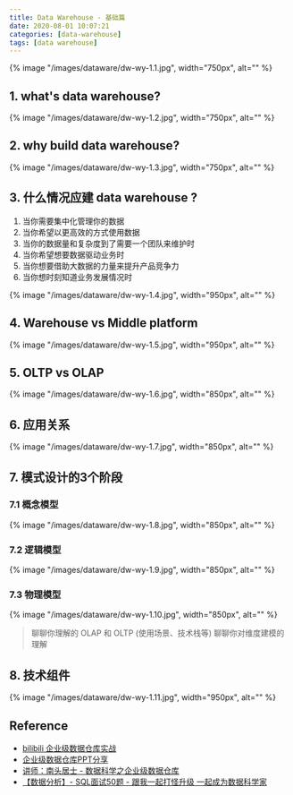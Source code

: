 ```yaml
---
title: Data Warehouse - 基础篇
date: 2020-08-01 10:07:21
categories: [data-warehouse]
tags: [data warehouse]
---
```


{% image "/images/dataware/dw-wy-1.1.jpg", width="750px", alt="" %}

<!-- more -->

## 1. what's data warehouse?

{% image "/images/dataware/dw-wy-1.2.jpg", width="750px", alt="" %}

## 2. why build data warehouse?

{% image "/images/dataware/dw-wy-1.3.jpg", width="750px", alt="" %}

## 3. 什么情况应建 data warehouse ?

1. 当你需要集中化管理你的数据
2. 当你希望以更高效的方式使用数据
3. 当你的数据量和复杂度到了需要一个团队来维护时
4. 当你希望想要数据驱动业务时
5. 当你想要借助大数据的力量来提升产品竞争力
6. 当你想时刻知道业务发展情况时

{% image "/images/dataware/dw-wy-1.4.jpg", width="950px", alt="" %}

## 4. Warehouse vs Middle platform

{% image "/images/dataware/dw-wy-1.5.jpg", width="950px", alt="" %}

## 5. OLTP vs OLAP

{% image "/images/dataware/dw-wy-1.6.jpg", width="850px", alt="" %}

## 6. 应用关系

{% image "/images/dataware/dw-wy-1.7.jpg", width="850px", alt="" %}

## 7. 模式设计的3个阶段

### 7.1 概念模型

{% image "/images/dataware/dw-wy-1.8.jpg", width="850px", alt="" %}

### 7.2 逻辑模型

{% image "/images/dataware/dw-wy-1.9.jpg", width="850px", alt="" %}

### 7.3 物理模型

{% image "/images/dataware/dw-wy-1.10.jpg", width="850px", alt="" %}

> 聊聊你理解的 OLAP 和 OLTP (使用场景、技术栈等)
> 聊聊你对维度建模的理解

## 8. 技术组件

{% image "/images/dataware/dw-wy-1.11.jpg", width="950px", alt="" %}

## Reference

- [bilibili 企业级数据仓库实战](https://www.bilibili.com/video/av63753220)
- [企业级数据仓库PPT分享](https://mp.weixin.qq.com/s/qDZTIj5yw2L9aYLuX6AdDA)
- [讲师：南头居士 - 数据科学之企业级数据仓库](https://study.163.com/course/courseMain.htm?courseId=1209564814)
- [【数据分析】- SQL面试50题 - 跟我一起打怪升级 一起成为数据科学家](https://www.bilibili.com/video/BV1q4411G7Lw/?spm_id_from=333.788.videocard.1)
